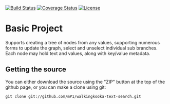 [![Build Status](https://travis-ci.com/mP1/walkingkooka-tree-search.svg?branch=master)](https://travis-ci.com/mP1/walkingkooka-tree-search.svg?branch=master)
[![Coverage Status](https://coveralls.io/repos/github/mP1/walkingkooka-tree-search/badge.svg?branch=master)](https://coveralls.io/github/mP1/walkingkooka-tree-search?branch=master)
[![License](https://img.shields.io/badge/License-Apache%202.0-blue.svg)](https://opensource.org/licenses/Apache-2.0)

# Basic Project

Supports creating a tree of nodes from any values, supporting numerous forms to update the graph, select and unselect individual sub branches. Each node may hold text and values,
along with key/value metadata.



## Getting the source

You can either download the source using the "ZIP" button at the top
of the github page, or you can make a clone using git:

```
git clone git://github.com/mP1/walkingkooka-text-search.git
```
